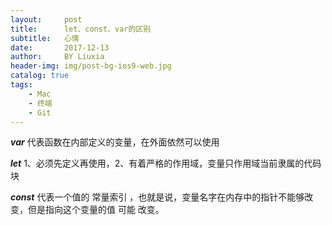 ```yaml
---
layout:     post
title:      let、const、var的区别
subtitle:   心情
date:       2017-12-13
author:     BY Liuxia
header-img: img/post-bg-ios9-web.jpg
catalog: true
tags:
    - Mac
    - 终端
    - Git
---   
```

 
**_var_** 代表函数在内部定义的变量，在外面依然可以使用  

**_let_**  1、必须先定义再使用，2、有着严格的作用域，变量只作用域当前隶属的代码块  

**_const_** 代表一个值的 常量索引 ，也就是说，变量名字在内存中的指针不能够改变，但是指向这个变量的值 可能 改变。  



